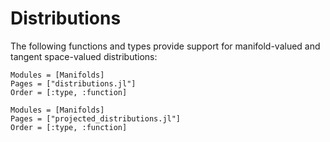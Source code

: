 # Distributions

The following functions and types provide support for manifold-valued and tangent space-valued distributions:

```@autodocs
Modules = [Manifolds]
Pages = ["distributions.jl"]
Order = [:type, :function]
```

```@autodocs
Modules = [Manifolds]
Pages = ["projected_distributions.jl"]
Order = [:type, :function]
```
